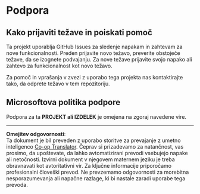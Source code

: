 <!--
CO_OP_TRANSLATOR_METADATA:
{
  "original_hash": "cd89329575372232e59605f7a08ae0df",
  "translation_date": "2025-08-28T11:57:01+00:00",
  "source_file": "SUPPORT.md",
  "language_code": "sl"
}
-->
# Podpora

## Kako prijaviti težave in poiskati pomoč  

Ta projekt uporablja GitHub Issues za sledenje napakam in zahtevam za nove funkcionalnosti. Preden prijavite novo težavo, preverite obstoječe težave, da se izognete podvajanju. Za nove težave prijavite svojo napako ali zahtevo za funkcionalnost kot novo težavo.

Za pomoč in vprašanja v zvezi z uporabo tega projekta nas kontaktirajte tako, da odprete težavo v tem repozitoriju.

## Microsoftova politika podpore  

Podpora za ta **PROJEKT ali IZDELEK** je omejena na zgoraj navedene vire.

---

**Omejitev odgovornosti**:  
Ta dokument je bil preveden z uporabo storitve za prevajanje z umetno inteligenco [Co-op Translator](https://github.com/Azure/co-op-translator). Čeprav si prizadevamo za natančnost, vas prosimo, da upoštevate, da lahko avtomatizirani prevodi vsebujejo napake ali netočnosti. Izvirni dokument v njegovem maternem jeziku je treba obravnavati kot avtoritativni vir. Za ključne informacije priporočamo profesionalni človeški prevod. Ne prevzemamo odgovornosti za morebitna nesporazumevanja ali napačne razlage, ki bi nastale zaradi uporabe tega prevoda.